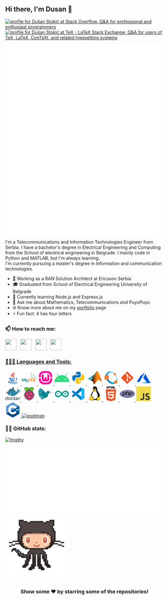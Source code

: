 ## Hi there, I'm Dusan 👋

<a href="https://stackoverflow.com/users/16315116/du%c5%a1an-stoki%c4%87"><img src="https://stackoverflow.com/users/flair/16315116.png?theme=dark" width="208" height="58" alt="profile for Dušan Stokić at Stack Overflow, Q&amp;A for professional and enthusiast programmers" title="profile for Dušan Stokić at Stack Overflow, Q&amp;A for professional and enthusiast programmers"></a>
<a href="https://tex.stackexchange.com/users/245337/du%c5%a1an-stoki%c4%87"><img src="https://tex.stackexchange.com/users/flair/245337.png?theme=dark" width="208" height="58" alt="profile for Dušan Stokić at TeX - LaTeX Stack Exchange, Q&amp;A for users of TeX, LaTeX, ConTeXt, and related typesetting systems" title="profile for Dušan Stokić at TeX - LaTeX Stack Exchange, Q&amp;A for users of TeX, LaTeX, ConTeXt, and related typesetting systems"></a>

![Metrics](assets/github-metrics.svg)

I'm a Telecommunications and Information Technologies Engineer from Serbia. I have a bachelor's degree in Electrical Engineering and Computing from the School of electrical engineering in Belgrade. I mainly code in Python and MATLAB, but I'm always learning.  
I'm currently pursuing a master's degree in Information and communication technologies.  

<!-- Profile picture was made with https://javier.xyz/pintr/ -->

<!-- Start small bullet points -->
- 🔭 Working as a RAN Solution Architect at Ericsson Serbia<!--Currently job hunting ... -->
- 🎓 Graduated from School of Electrical Engineering University of Belgrade
- 🌱 Currently learning Node.js and Express.js
- 💬 Ask me about Mathematics, Telecommunications and PuyoPuyo
- 🌐 Know more about me on my [portfolio](https://stokicdusan.github.io/) page
- ⚡ Fun fact: 4 has four letters
<!-- End small bullet points -->

<!-- start how to reach me -->
### 📫 How to reach me:  
[<img src="https://img.icons8.com/color/48/000000/discord-new-logo.png" width="36" height="36"/>](https://discord.gg/Hzh9rMaQ3d)  &nbsp; [<img src="https://img.icons8.com/color/48/000000/twitter.png" width="36" height="36"/>](https://twitter.com/stokicdusan)  &nbsp; [<img src="https://img.icons8.com/color/48/000000/linkedin.png" width="36" height="36"/>](https://www.linkedin.com/in/stokicdusan/) &nbsp; <a href="mailto:stokicdusan@gmail.com"> <img src="https://img.icons8.com/fluent/48/000000/gmail.png" width="36" height="36"/>  
<!-- end how to reach me -->

<!-- start languages and tools -->
### 👨🏻‍💻 Languages and Tools: <br />  
<a href="https://www.w3schools.com/java/default.asp" target="_blank"><img src="assets/icons/icons8-java.svg" alt="java" width="48" height="48"/> </a>
<a href="https://www.w3schools.com/sql/default.asp" target="_blank"><img src="assets/icons/icons8-mysql-logo.svg" alt="mysql" width="48" height="48"/> </a>
<a href="https://www.wampserver.com/en/" target="_blank"><img src="assets/icons/wampServer-logo1.svg" alt="wamp" width="48" height="48" /> </a>
<a href="https://www.android.com/" target="_blank"><img src="assets/icons/icons8-android-os.svg" alt="android" width="48" height="48" /> </a>
<a href="https://www.w3schools.com/python/default.asp" target="_blank"><img src="assets/icons/icons8-python.svg" alt="python" width="48" height="48" /> </a>
<a href="https://www.mathworks.com/products/matlab.html" target="_blank"><img src="assets/icons/icons8-matlab.svg" alt="matlab" width="48" height="48" /> </a>
<a href="https://www.gnu.org/software/octave/index" target="_blank"><img src="assets/icons/gnu_Octave-Logo.wine-1.svg" alt="octave" width="48" height="48" /> </a>
<a href="https://www.w3schools.com/GIT/default.asp" target="_blank"><img src="assets/icons/icons8-git.svg" alt="git" width="48" height="48" /> </a>
<a href="https://azure.microsoft.com/en-us/" target="_blank"><img src="assets/icons/icons8-azure.svg" alt="azure" width="48" height="48" /> </a>
<a href="https://www.docker.com/" target="_blank"><img src="assets/icons/docker.svg" alt="docker" width="48" height="48" /> </a>
<a href="https://www.raspberrypi.org/" target="_blank"><img src="assets/icons/icons8-raspberry-pi.svg" alt="raspberrypi" width="48" height="48" /> </a>
<a href="https://www.latex-project.org/" target="_blank"><img src="assets/icons/icons8-latex.svg" alt="latex" width="48" height="48" /> </a>
<a href="https://www.arduino.cc/" target="_blank"><img src="assets/icons/icons8-arduino.svg" alt="arduino" width="48" height="48" /> </a>
<a href="https://code.visualstudio.com/" target="_blank"><img src="assets/icons/icons8-visual-studio-code.svg" alt="vscode" width="48" height="48" /> </a>
<a href="https://www.linux.org/" target="_blank"> <img src="https://raw.githubusercontent.com/devicons/devicon/master/icons/linux/linux-original.svg" alt="linux" width="48" height="48"/> </a>
<a href="https://www.w3.org/html/" target="_blank"> <img src="https://raw.githubusercontent.com/devicons/devicon/master/icons/html5/html5-original-wordmark.svg" alt="html5" width="48" height="48"/> </a>
<a href="https://www.php.net" target="_blank"> <img src="https://raw.githubusercontent.com/devicons/devicon/master/icons/php/php-original.svg" alt="php" width="48" height="48"/> </a>
<a href="https://www.w3schools.com/js/" target="_blank"> <img src="https://raw.githubusercontent.com/devicons/devicon/master/icons/javascript/javascript-original.svg" alt="js" width="48" height="48"/> </a>
<a href="https://www.w3schools.com/cpp/" target="_blank"> <img src="https://raw.githubusercontent.com/devicons/devicon/master/icons/cplusplus/cplusplus-original.svg" alt="cplusplus" width="48" height="48"/> </a>
<a href="https://postman.com" target="_blank"> <img src="https://www.vectorlogo.zone/logos/getpostman/getpostman-icon.svg" alt="postman" width="48" height="48"/> </a>
<br/>  
<!-- end languages and tools -->

<!-- start statics fun section -->
### 📃:rocket: GitHub stats:  
<div>
  
[![trophy](https://github-profile-trophy.vercel.app/?username=stokicdusan&theme=onedark&row=1&column=7)](https://github.com/ryo-ma/github-profile-trophy)
  
![Half-year calendar](assets/iso_calendar.svg)<img src="/assets/87202985-820dcb80-c2b6-11ea-9f56-7ec461c497c3.gif" alt="octocat" width="auto" height="195" />  

</div>

<!-- end statics fun section -->

#

<div align="center">

### Show some ❤️ by starring some of the repositories!

</div>
